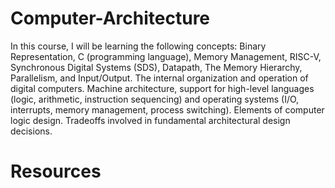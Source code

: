 # Computer-Architecture

In this course, I will be learning the following concepts: Binary Representation, C (programming language), Memory Management, RISC-V, Synchronous Digital Systems (SDS), Datapath, The Memory Hierarchy, Parallelism, and Input/Output. The internal organization and operation of digital computers. 
Machine architecture, support for high-level languages (logic, arithmetic, instruction sequencing) and operating systems (I/O, interrupts, memory management, process switching). Elements of computer logic design. Tradeoffs involved in fundamental architectural design decisions. 

# Resources
